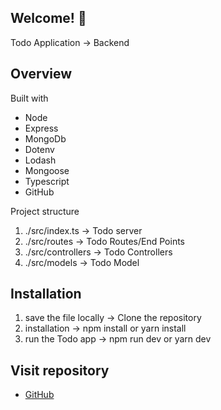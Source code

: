 ## Welcome! 👋

Todo Application -> Backend

## Overview

Built with

- Node 
- Express
- MongoDb
- Dotenv
- Lodash
- Mongoose
- Typescript
- GitHub

Project structure
1. ./src/index.ts       -> Todo server
2. ./src/routes         -> Todo Routes/End Points
3. ./src/controllers    -> Todo Controllers
4. ./src/models         -> Todo Model

## Installation

1. save the file locally    ->    Clone the repository
2. installation             ->    npm install or yarn install
3. run the Todo app         ->    npm run dev or yarn dev 


## Visit repository 

- [GitHub](https://github.com/Shameera17/TodoApp)